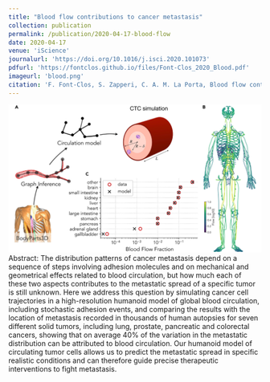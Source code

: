 ```yaml
---
title: "Blood flow contributions to cancer metastasis"
collection: publication
permalink: /publication/2020-04-17-blood-flow
date: 2020-04-17
venue: 'iScience'
journalurl: 'https://doi.org/10.1016/j.isci.2020.101073'
pdfurl: 'https://fontclos.github.io/files/Font-Clos_2020_Blood.pdf'
imageurl: 'blood.png'
citation: 'F. Font-Clos, S. Zapperi, C. A. M. La Porta, Blood flow contributions to cancer metastasis, iScience 23(5), 101073'
---
```

![image](/images/blood.png)  
Abstract: The distribution patterns of cancer metastasis depend on a sequence of steps involving adhesion molecules and on mechanical and geometrical effects related to blood circulation, but how much each of these two aspects contributes to the metastatic spread of a specific tumor is still unknown. Here we address this question by simulating cancer cell trajectories in a high-resolution humanoid model of global blood circulation, including stochastic adhesion events, and comparing the results with the location of metastasis recorded in thousands of human autopsies for seven different solid tumors, including lung, prostate, pancreatic and colorectal cancers, showing that on average 40% of the variation in the metastatic distribution can be attributed to blood circulation. Our humanoid model of circulating tumor cells allows us to predict the metastatic spread in specific realistic conditions and can therefore guide precise therapeutic interventions to fight metastasis.
